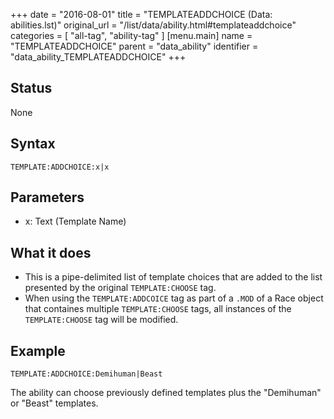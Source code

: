 +++
date = "2016-08-01"
title = "TEMPLATEADDCHOICE (Data: abilities.lst)"
original_url = "/list/data/ability.html#templateaddchoice"
categories = [ "all-tag", "ability-tag" ]
[menu.main]
    name = "TEMPLATEADDCHOICE"
    parent = "data_ability"
    identifier = "data_ability_TEMPLATEADDCHOICE"
+++

## Status

None

## Syntax

`TEMPLATE:ADDCHOICE:x|x`

## Parameters

-   x: Text (Template Name)



What it does
------------

-   This is a pipe-delimited list of template choices that are added to
    the list presented by the original `TEMPLATE:CHOOSE` tag.
-   When using the `TEMPLATE:ADDCOICE` tag as part of a `.MOD` of a Race
    object that containes multiple `TEMPLATE:CHOOSE` tags, all instances
    of the `TEMPLATE:CHOOSE` tag will be modified.

Example
-------

`TEMPLATE:ADDCHOICE:Demihuman|Beast`

The ability can choose previously defined templates plus the "Demihuman"
or "Beast" templates.

